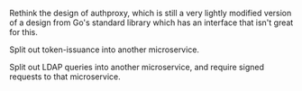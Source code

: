 Rethink the design of authproxy, which is still a very
lightly modified version of a design from Go's standard
library which has an interface that isn't great for this.

Split out token-issuance into another microservice.

Split out LDAP queries into another microservice, and require
signed requests to that microservice.
